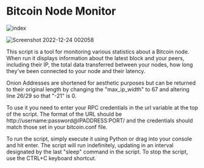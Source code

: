 # Bitcoin Node Monitor

![index](https://user-images.githubusercontent.com/106835161/209446171-b58dc8d1-0cfa-4811-82e2-c480b76baa40.png)

![Screenshot 2022-12-24 002058](https://user-images.githubusercontent.com/106835161/209446114-e8a2db6b-fc4c-47d1-b66a-55434b628f36.png)

This script is a tool for monitoring various statistics about a Bitcoin node. When run it displays information about the latest block and your peers, including their IP, the total data transferred between your nodes, how long they've been connected to your node and their latency. 
    
Onion Addresses are shortened for aesthetic purposes but can be returned to their original length by changing the "max_ip_width" to 67 and altering line 26/29 so that "-21" is 0.

To use it you need to enter your RPC credentials in the url variable at the top of the script. The format of the URL should be http://username:password@IPADDRESS:PORT/ and the credentials should match those set in your bitcoin.conf file. 

To run the script, simply execute it using Python or drag into your console and hit enter. 
The script will run indefinitely, updating in an interval designated by the last "sleep" command in the script. To stop the script, use the CTRL+C keyboard shortcut.
